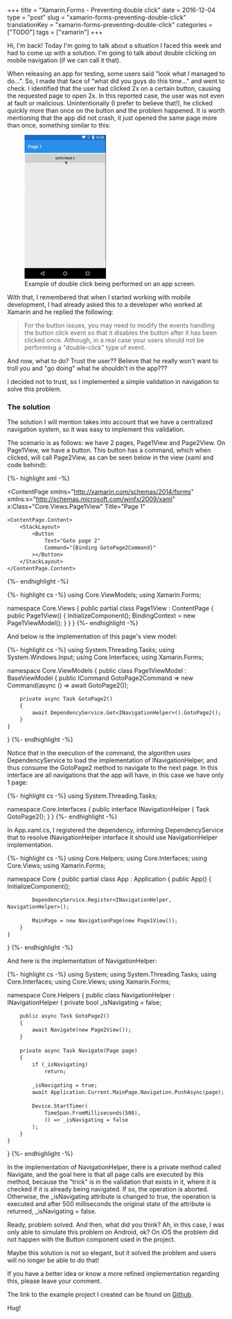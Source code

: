 +++
title = "Xamarin.Forms - Preventing double click"
date = 2016-12-04
type = "post"
slug = "xamarin-forms-preventing-double-click"
translationKey = "xamarin-forms-preventing-double-click"
categories = ["TODO"]
tags = ["xamarin"]
+++

Hi, I'm back! Today I'm going to talk about a situation I faced this week and had to come up with a solution. I'm going to talk about double clicking on mobile navigation (if we can call it that).

When releasing an app for testing, some users said "look what I managed to do...". So, I made that face of "what did you guys do this time..." and went to check. I identified that the user had clicked 2x on a certain button, causing the requested page to open 2x. In this reported case, the user was not even at fault or malicious. Unintentionally (I prefer to believe that!), he clicked quickly more than once on the button and the problem happened. It is worth mentioning that the app did not crash, it just opened the same page more than once, something similar to this:

<figure>
	<img src="/assets/img/duplo-clique-app-mobile.gif" alt="Example of double click being performed on an app screen."> 
	<figcaption>Example of double click being performed on an app screen.</figcaption>
</figure>

With that, I remembered that when I started working with mobile development, I had already asked this to a developer who worked at Xamarin and he replied the following:

<blockquote>For the button issues, you may need to modify the events handling the button click event so that it disables the button after it has been clicked once. Although, in a real case your users should not be performing a "double-click" type of event.</blockquote>

And now, what to do? Trust the user?? Believe that he really won't want to troll you and "go doing" what he shouldn't in the app???

I decided not to trust, so I implemented a simple validation in navigation to solve this problem.

### The solution

The solution I will mention takes into account that we have a centralized navigation system, so it was easy to implement this validation.

The scenario is as follows: we have 2 pages, Page1View and Page2View. On Page1View, we have a button. This button has a command, which when clicked, will call Page2View, as can be seen below in the view (xaml and code behind):

{%- highlight xml -%}
<?xml version="1.0" encoding="UTF-8"?>
<ContentPage 
    xmlns="http://xamarin.com/schemas/2014/forms" 
    xmlns:x="http://schemas.microsoft.com/winfx/2009/xaml" 
    x:Class="Core.Views.Page1View"
    Title="Page 1"
>
    <ContentPage.Content>
        <StackLayout>
            <Button
                Text="Goto page 2"
                Command="{Binding GotoPage2Command}"
            ></Button>
        </StackLayout>
    </ContentPage.Content>
</ContentPage>
{%- endhighlight -%}

{%- highlight cs -%}
using Core.ViewModels;
using Xamarin.Forms;

namespace Core.Views
{
    public partial class Page1View : ContentPage
    {
        public Page1View()
        {
            InitializeComponent();
            BindingContext = new Page1ViewModel();
        }
    }
}
{%- endhighlight -%}

And below is the implementation of this page's view model:

{%- highlight cs -%}
using System.Threading.Tasks;
using System.Windows.Input;
using Core.Interfaces;
using Xamarin.Forms;

namespace Core.ViewModels
{
    public class Page1ViewModel : BaseViewModel
    {
        public ICommand GotoPage2Command => new Command(async () => await GotoPage2());

        private async Task GotoPage2()
        {
            await DependencyService.Get<INavigationHelper>().GotoPage2();
        }
    }
}
{%- endhighlight -%}

Notice that in the execution of the command, the algorithm uses DependencyService to load the implementation of INavigationHelper, and thus consume the GotoPage2 method to navigate to the next page. In this interface are all navigations that the app will have, in this case we have only 1 page:

{%- highlight cs -%}
using System.Threading.Tasks;

namespace Core.Interfaces
{
    public interface INavigationHelper
    {
        Task GotoPage2();
    }
}
{%- endhighlight -%}

In App.xaml.cs, I registered the dependency, informing DependencyService that to resolve INavigationHelper interface it should use NavigationHelper implementation.

{%- highlight cs -%}
using Core.Helpers;
using Core.Interfaces;
using Core.Views;
using Xamarin.Forms;

namespace Core
{
    public partial class App : Application
    {
        public App()
        {
            InitializeComponent();

            DependencyService.Register<INavigationHelper, NavigationHelper>();

            MainPage = new NavigationPage(new Page1View());
        }
    }
}
{%- endhighlight -%}

And here is the implementation of NavigationHelper:

{%- highlight cs -%}
using System;
using System.Threading.Tasks;
using Core.Interfaces;
using Core.Views;
using Xamarin.Forms;

namespace Core.Helpers
{
    public class NavigationHelper : INavigationHelper
    {
        private bool _isNavigating = false;

        public async Task GotoPage2()
        {
            await Navigate(new Page2View());
        }

        private async Task Navigate(Page page)
        {
            if (_isNavigating)
                return;

            _isNavigating = true;
            await Application.Current.MainPage.Navigation.PushAsync(page);

            Device.StartTimer(
                TimeSpan.FromMilliseconds(500), 
                () => _isNavigating = false
            );
        }
    }
}
{%- endhighlight -%}

In the implementation of NavigationHelper, there is a private method called Navigate, and the goal here is that all page calls are executed by this method, because the "trick" is in the validation that exists in it, where it is checked if it is already being navigated. If so, the operation is aborted. Otherwise, the _isNavigating attribute is changed to true, the operation is executed and after 500 milliseconds the original state of the attribute is returned, _isNavigating = false.

Ready, problem solved. And then, what did you think? Ah, in this case, I was only able to simulate this problem on Android, ok? On iOS the problem did not happen with the Button component used in the project.

Maybe this solution is not so elegant, but it solved the problem and users will no longer be able to do that!

If you have a better idea or know a more refined implementation regarding this, please leave your comment.

The link to the example project I created can be found on [Github][project].

Hug!

[project]: https://github.com/ionixjunior/XFNavigation